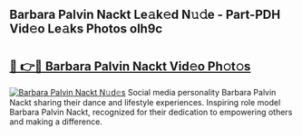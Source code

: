 ## Barbara Palvin Nackt Le𝚊k𝚎d N𝚞𝚍e - Part-PDH Vid𝚎o Le𝚊ks Photos olh9c

# <h2><a href="http://fb2pug0.evod.top/?m=Barbara+Palvin+Nackt">🔗 👉🔴 Barbara Palvin Nackt Vid𝚎o Ph𝚘t𝚘s</a></h2>

[![Barbara Palvin Nackt N𝚞d𝚎s](https://i.imgur.com/8V9OHl7.gif)](http://fb2pug0.evod.top/?m=Barbara+Palvin+Nackt)
Social media personality Barbara Palvin Nackt sharing their dance and lifestyle experiences. Inspiring role model Barbara Palvin Nackt, recognized for their dedication to empowering others and making a difference. 
